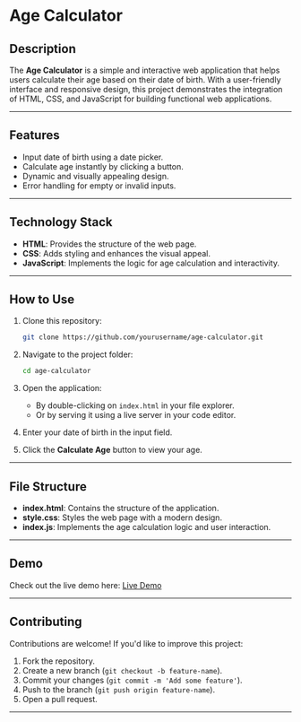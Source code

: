 # Age Calculator

## Description
The **Age Calculator** is a simple and interactive web application that helps users calculate their age based on their date of birth. With a user-friendly interface and responsive design, this project demonstrates the integration of HTML, CSS, and JavaScript for building functional web applications.

---

## Features
- Input date of birth using a date picker.
- Calculate age instantly by clicking a button.
- Dynamic and visually appealing design.
- Error handling for empty or invalid inputs.

---

## Technology Stack
- **HTML**: Provides the structure of the web page.
- **CSS**: Adds styling and enhances the visual appeal.
- **JavaScript**: Implements the logic for age calculation and interactivity.

---

## How to Use
1. Clone this repository:
   ```bash
   git clone https://github.com/yourusername/age-calculator.git
   ```

2. Navigate to the project folder:
   ```bash
   cd age-calculator
   ```

3. Open the application:
   - By double-clicking on `index.html` in your file explorer.
   - Or by serving it using a live server in your code editor.

4. Enter your date of birth in the input field.
5. Click the **Calculate Age** button to view your age.

---

## File Structure
- **index.html**: Contains the structure of the application.
- **style.css**: Styles the web page with a modern design.
- **index.js**: Implements the age calculation logic and user interaction.

---

## Demo
Check out the live demo here: [Live Demo](https://yourusername.github.io/age-calculator)

---

## Contributing
Contributions are welcome! If you'd like to improve this project:
1. Fork the repository.
2. Create a new branch (`git checkout -b feature-name`).
3. Commit your changes (`git commit -m 'Add some feature'`).
4. Push to the branch (`git push origin feature-name`).
5. Open a pull request.

---
